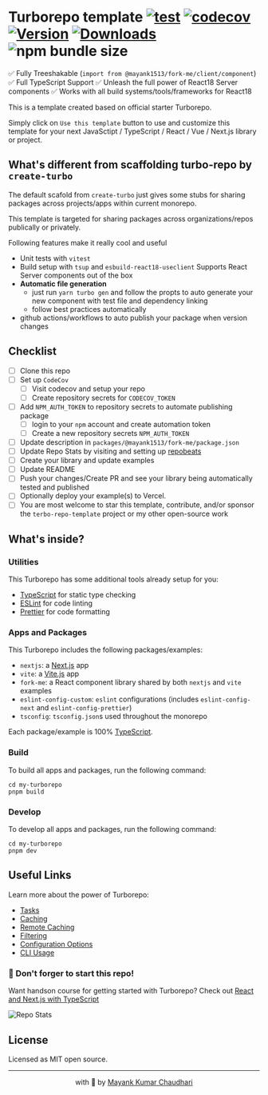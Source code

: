 # Turborepo template [![test](https://github.com/mayank1513/turborepo-template/actions/workflows/test.yml/badge.svg)](https://github.com/mayank1513/turborepo-template/actions/workflows/test.yml) [![codecov](https://codecov.io/gh/mayank1513/turborepo-template/graph/badge.svg)](https://codecov.io/gh/mayank1513/turborepo-template) [![Version](https://img.shields.io/npm/v/@mayank1513/fork-me.svg?colorB=green)](https://www.npmjs.com/package/@mayank1513/fork-me) [![Downloads](https://img.jsdelivr.com/img.shields.io/npm/dt/@mayank1513/fork-me.svg)](https://www.npmjs.com/package/@mayank1513/fork-me) ![npm bundle size](https://img.shields.io/bundlephobia/minzip/@mayank1513/fork-me)

✅ Fully Treeshakable (`import from @mayank1513/fork-me/client/component`)
✅ Full TypeScript Support
✅ Unleash the full power of React18 Server components
✅ Works with all build systems/tools/frameworks for React18

This is a template created based on official starter Turborepo.

Simply click on `Use this template` button to use and customize this template for your next JavaSctipt / TypeScript / React / Vue / Next.js library or project.

## What's different from scaffolding turbo-repo by `create-turbo`

The default scafold from `create-turbo` just gives some stubs for sharing packages across projects/apps within current monorepo.

This template is targeted for sharing packages across organizations/repos publically or privately.

Following features make it really cool and useful

- Unit tests with `vitest`
- Build setup with `tsup` and `esbuild-react18-useclient` Supports React Server components out of the box
- **Automatic file generation**
  - just run `yarn turbo gen` and follow the propts to auto generate your new component with test file and dependency linking
  - follow best practices automatically
- github actions/workflows to auto publish your package when version changes

## Checklist

- [ ] Clone this repo
- [ ] Set up `CodeCov`
  - [ ] Visit codecov and setup your repo
  - [ ] Create repository secrets for `CODECOV_TOKEN`
- [ ] Add `NPM_AUTH_TOKEN` to repository secrets to automate publishing package
  - [ ] login to your `npm` account and create automation token
  - [ ] Create a new repository secrets `NPM_AUTH_TOKEN`
- [ ] Update description in `packages/@mayank1513/fork-me/package.json`
- [ ] Update Repo Stats by visiting and setting up [repobeats](https://repobeats.axiom.co/)
- [ ] Create your library and update examples
- [ ] Update README
- [ ] Push your changes/Create PR and see your library being automatically tested and published
- [ ] Optionally deploy your example(s) to Vercel.
- [ ] You are most welcome to star this template, contribute, and/or sponsor the `terbo-repo-template` project or my other open-source work

## What's inside?

### Utilities

This Turborepo has some additional tools already setup for you:

- [TypeScript](https://www.typescriptlang.org/) for static type checking
- [ESLint](https://eslint.org/) for code linting
- [Prettier](https://prettier.io) for code formatting

### Apps and Packages

This Turborepo includes the following packages/examples:

- `nextjs`: a [Next.js](https://nextjs.org/) app
- `vite`: a [Vite.js](https://vitest.dev) app
- `fork-me`: a React component library shared by both `nextjs` and `vite` examples
- `eslint-config-custom`: `eslint` configurations (includes `eslint-config-next` and `eslint-config-prettier`)
- `tsconfig`: `tsconfig.json`s used throughout the monorepo

Each package/example is 100% [TypeScript](https://www.typescriptlang.org/).

### Build

To build all apps and packages, run the following command:

```
cd my-turborepo
pnpm build
```

### Develop

To develop all apps and packages, run the following command:

```
cd my-turborepo
pnpm dev
```

## Useful Links

Learn more about the power of Turborepo:

- [Tasks](https://turbo.build/repo/docs/core-concepts/monorepos/running-tasks)
- [Caching](https://turbo.build/repo/docs/core-concepts/caching)
- [Remote Caching](https://turbo.build/repo/docs/core-concepts/remote-caching)
- [Filtering](https://turbo.build/repo/docs/core-concepts/monorepos/filtering)
- [Configuration Options](https://turbo.build/repo/docs/reference/configuration)
- [CLI Usage](https://turbo.build/repo/docs/reference/command-line-reference)

### 🤩 Don't forger to start this repo!

Want handson course for getting started with Turborepo? Check out [React and Next.js with TypeScript](https://www.udemy.com/course/react-and-next-js-with-typescript/?referralCode=7202184A1E57C3DCA8B2)

![Repo Stats](https://repobeats.axiom.co/api/embed/2ef1a24385037998386148afe5a98ded6006f410.svg "Repobeats analytics image")

## License

Licensed as MIT open source.

<hr />

<p align="center" style="text-align:center">with 💖 by <a href="https://mayank-chaudhari.vercel.app" target="_blank">Mayank Kumar Chaudhari</a></p>
